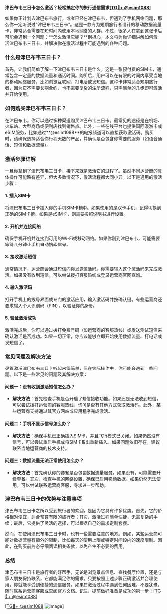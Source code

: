 **津巴布韦三日卡怎么激活？轻松搞定你的旅行通信需求[[TG💪+ @esim1088](https://t.me/s/esim1088)]**

如果你正计划去津巴布韦旅行，或者已经在津巴布韦，但遇到了手机网络问题，那么你一定听说过“津巴布韦三日卡”。这是一款专为短期旅行者设计的移动数据流量卡，非常适合需要在短时间内使用本地网络的人群。不过，很多人在拿到这张卡后可能会遇到一个问题：**怎么激活它呢？**别担心，本文将为你详细讲解如何激活津巴布韦三日卡，并解决你在激活过程中可能遇到的各种问题。

### 什么是津巴布韦三日卡？

首先，让我们简单了解一下津巴布韦三日卡是什么。这是一张预付费的SIM卡，通常包含一定量的数据流量和通话时间。购买后，用户可以在有限的时间内享受当地的移动网络服务，比如浏览互联网、打电话或发短信。这种卡非常适合短期旅行者，因为它不需要长期合约，也不需要复杂的注册流程，只需简单的几步即可激活并开始使用。

### 如何购买津巴布韦三日卡？

在津巴布韦，你可以通过多种渠道购买津巴布韦三日卡。最常见的途径是在机场、火车站、大型商场或便利店找到销售点。此外，一些在线平台也提供国际漫游卡或eSIM服务，比如通过**@esim1088**的电报频道可以直接获取激活码。购买时，请确保选择适合你行程天数的产品，并确认是否包含你需要的服务（如语音通话、短信和数据流量）。

### 激活步骤详解

一旦你拿到了津巴布韦三日卡，接下来就是激活它的过程了。虽然不同运营商的具体操作可能略有差异，但大多数情况下，激活流程都大同小异。以下是通用的激活步骤：

#### 1. 插入SIM卡
将津巴布韦三日卡插入你的手机SIM卡槽中。如果使用的是双卡手机，记得切换到正确的SIM卡槽。如果是eSIM卡，则需要按照说明书进行设置。

#### 2. 开机并连接网络
确保手机开机并连接到可用的Wi-Fi或移动网络。如果你刚到津巴布韦，可能需要等待几分钟让手机自动搜索信号。

#### 3. 接收激活短信
通常情况下，运营商会通过短信向你发送激活码。你需要输入这个激活码来完成激活。如果没有收到短信，可以尝试拨打客服热线或登录运营商官网查询。

#### 4. 输入激活码
打开手机上的拨号界面或专门的激活应用，输入激活码并按确认键。有些运营商还要求输入个人识别码（PIN），以验证你的身份。

#### 5. 验证激活成功
激活完成后，你可以通过拨打免费号码（如运营商的客服热线）或发送测试短信来确认激活是否成功。如果一切正常，你应该能够立即开始使用数据流量、打电话或发短信了。

### 常见问题及解决方法

尽管激活津巴布韦三日卡听起来很简单，但在实际操作中，你可能会遇到一些问题。以下是一些常见的问题及其解决方案：

#### 问题一：没有收到激活短信怎么办？
- **解决方法**：首先检查手机是否开启了短信接收功能。如果还是无法收到短信，可以尝试拨打运营商的客服热线，询问是否有其他方式获取激活码。此外，某些运营商支持通过其官方网站或应用程序完成激活。

#### 问题二：手机不显示信号怎么办？
- **解决方法**：确保手机已正确插入SIM卡，并且飞行模式已关闭。如果仍然没有信号，可以尝试重启手机或将SIM卡取出重新插入。如果问题依旧存在，建议联系当地运营商的技术支持。

#### 问题三：数据流量无法正常使用怎么办？
- **解决方法**：首先确认你的套餐是否包含数据流量服务。如果没有，可能需要升级套餐。其次，检查手机的网络设置，确保已启用移动数据。如果仍然无法使用，可以尝试联系运营商客服，寻求进一步帮助。

### 津巴布韦三日卡的优势与注意事项

津巴布韦三日卡之所以受到旅行者的欢迎，是因为它具有许多优势。首先，它的价格相对便宜，适合预算有限的旅行者；其次，激活过程简单快捷，无需复杂的手续；最后，它提供了灵活的选择，可以根据自己的需求定制套餐。

然而，在使用津巴布韦三日卡时，也有一些需要注意的地方。例如，某些运营商可能对数据流量有额外的限制，比如每天的使用上限或特定时间段内的速度限制。因此，在购买前务必仔细阅读相关条款，以免产生不必要的费用。

### 总结

津巴布韦三日卡是旅行者的好帮手，无论是浏览景点信息、查找餐厅位置，还是与家人朋友保持联系，它都能满足你的需求。只要按照上述步骤正确激活并合理使用，你就能享受到便捷的通信服务。如果在激活过程中遇到任何困难，不要犹豫，随时联系运营商客服或查阅官方文档。记住，提前做好准备是成功的第一步！[[TG💪+ @esim1088](https://t.me/s/esim1088)]

[[TG💪+ @esim1088](https://t.me/s/esim1088) ![Image](https://i.postimg.cc/4NQfJmqS/Snipaste-2025-05-13-00-14-12.png)]